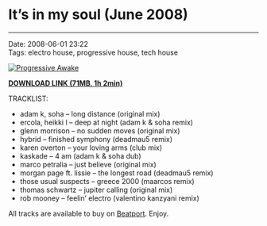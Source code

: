 # It’s in my soul (June 2008)

----

Date: 2008-06-01 23:22  
Tags:  electro house, progressive house, tech house  

[![Progressive Awake](https://drive.google.com/uc?export=download&id=0B1aIvu0NI6o4WG1POHVGU3o1OTQ)](https://docs.google.com/uc?id=0B1aIvu0NI6o4eVF6ZVYwWVhsdkk&export=download)

[**DOWNLOAD LINK (71MB, 1h 2min)**](https://docs.google.com/uc?id=0B1aIvu0NI6o4eVF6ZVYwWVhsdkk&export=download)


TRACKLIST:  

* adam k, soha – long distance (original mix)
* ercola, heikki l – deep at night (adam k & soha remix)
* glenn morrison – no sudden moves (original mix)
* hybrid – finished symphony (deadmau5 remix)
* karen overton – your loving arms (club mix)
* kaskade – 4 am (adam k & soha dub)
* marco petralia – just believe (original mix)
* morgan page ft. lissie – the longest road (deadmau5 remix)
* those usual suspects – greece 2000 (maarcos remix)
* thomas schwartz – jupiter calling (original mix)
* rob mooney – feelin’ electro (valentino kanzyani remix)

All tracks are available to buy on <a href="http://beatport.com" target="_blank">Beatport</a>.
Enjoy.